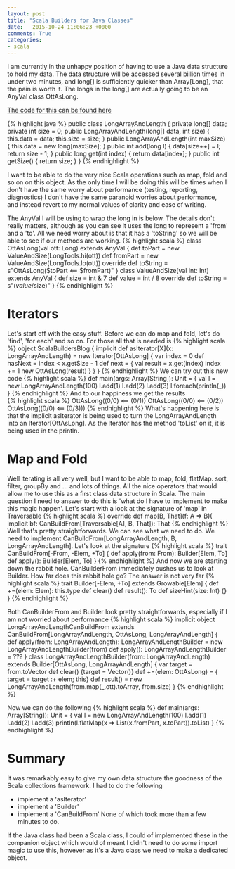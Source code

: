 ```yaml
---
layout: post
title: "Scala Builders for Java Classes"
date:   2015-10-24 11:06:23 +0000
comments: True
categories:
- scala
---
```


I am currently in the unhappy position of having to use a Java data structure to hold my data. The data structure  will be accessed several billion times in under two minutes, and long[] is 
sufficiently quicker than Array[Long], that the pain is worth it. The longs in the long[] are actually going to be an AnyVal class OttAsLong.  

[The code for this can be found here](https://github.com/phil-rice/ScalaBuildersBlog)

{% highlight java %}
public class LongArrayAndLength {
	private long[] data;
	private int size = 0;
	public LongArrayAndLength(long[] data, int size) {
		this.data = data;
		this.size = size;
	}
	public LongArrayAndLength(int maxSize) {
		this.data = new long[maxSize];
	}
	public int add(long l) {
		data[size++] = l;
		return size - 1;
	}
	public long get(int index) {
		return data[index];
	}
	public int getSize() {
		return size;
	}
}
{% endhighlight %}

I want to be able to do the very nice Scala operations such as map, fold and so on on this object. As the only time I will be doing this will be times when I don't have
the same worry about performance (testing, reporting, diagnostics) I don't have the same paranoid worries about performance, and instead revert to my normal values of 
clarity and ease of writing.

The AnyVal I will be using to wrap the long in is below. The details don't really matters, although as you can see it uses the long to represent a 'from' and a 'to'. All we need worry about is that it has a 'toString' so we will be able to see if our
methods are working.
{% highlight scala %} 
class OttAsLong(val ott: Long) extends AnyVal {
  def toPart = new ValueAndSize(LongTools.hi(ott)) 
  def fromPart = new ValueAndSize(LongTools.lo(ott)) 
  override def toString = s"OttAsLong($toPart <== $fromPart)"
}
class ValueAndSize(val int: Int) extends AnyVal {
  def size = int & 7
  def value = int / 8
  override def toString = s"($value/$size)"
}
{% endhighlight %}
# Iterators
Let's start off with the easy stuff. Before we can do map and fold, let's do 'find', 'for each' and so on. For those all that is needed is
{% highlight scala %} 
object ScalaBuildersBlog {
  implicit def asIterator[X](x: LongArrayAndLength) = new Iterator[OttAsLong] {
    var index = 0
    def hasNext = index < x.getSize - 1
    def next = {
      val result = x.get(index)
      index += 1
      new OttAsLong(result)
    }
  }
}
{% endhighlight %}
We can try out this new code
{% highlight scala %} 
  def main(args: Array[String]): Unit = {
    val l = new LongArrayAndLength(100)
    l.add(1)
    l.add(2)
    l.add(3)
    l.foreach(println(_))
  }
{% endhighlight %}
And to our happiness we get the results  
{% highlight scala %} 
OttAsLong((0/0) <== (0/1))
OttAsLong((0/0) <== (0/2))
OttAsLong((0/0) <== (0/3)))
{% endhighlight %}
What's happening here is that the implicit asIterator is being used to turn the LongArrayAndLength into an Iterator[OttAsLong]. As the Iterator has the method 'toList' on it, it is being
used in the println.

# Map and Fold
Well iterating is all very well, but I want to be able to map, fold, flatMap. sort, filter, groupBy and ... and lots of things. All the nice operators that would allow me to use this as a 
first class data structure in Scala. The main question I need to answer to do this is 'what do I have to implement to make this magic happen'. Let's start with a look at the signature of 'map' in Traversable
{% highlight scala %} 
  override def map[B, That](f: A => B)(
                   implicit bf: CanBuildFrom[Traversable[A], B, That]): That
{% endhighlight %}
Well that's pretty straightforwards. We can see what we need to do. We need to implement CanBuildFrom[LongArrayAndLength, B, LongArrayAndLength]. Let's look at the signature
{% highlight scala %} 
trait CanBuildFrom[-From, -Elem, +To] {
  def apply(from: From): Builder[Elem, To]
  def apply(): Builder[Elem, To]
}
{% endhighlight %}
And now we are starting down the rabbit hole. CanBuilderFrom immediately pushes us to look at Builder. How far does this rabbit hole go? The answer is not very far
{% highlight scala %} 
trait Builder[-Elem, +To] extends Growable[Elem] {
  def +=(elem: Elem): this.type
  def clear()
  def result(): To
  def sizeHint(size: Int) {}
 }
{% endhighlight %}

Both CanBuilderFrom and Builder look pretty straightforwards, especially if I am not worried about performance
{% highlight scala %} 
  implicit object LongArrayAndLengthCanBuildFrom extends 
        CanBuildFrom[LongArrayAndLength, OttAsLong, LongArrayAndLength] {
    def apply(from: LongArrayAndLength): LongArrayAndLengthBuilder =
       new LongArrayAndLengthBuilder(from)
    def apply(): LongArrayAndLengthBuilder = ???
  }
  class LongArrayAndLengthBuilder(from: LongArrayAndLength) extends 
       Builder[OttAsLong, LongArrayAndLength] {
    var target = from.toVector
    def clear() {target = Vector()}
    def +=(elem: OttAsLong) = { target = target :+ elem; this}
    def result() = new LongArrayAndLength(from.map(_.ott).toArray, from.size)
  }
{% endhighlight %}

Now we can do the following
{% highlight scala %} 
  def main(args: Array[String]): Unit = {
    val l = new LongArrayAndLength(100)
    l.add(1)
    l.add(2)
    l.add(3)
    println(l.flatMap(x => List(x.fromPart, x.toPart)).toList)
  }
{% endhighlight %}

# Summary
It was remarkably easy to give my own data structure the goodness of the Scala collections framework. I had to do the following
* implement a 'asIterator'
* implement a 'Builder'
* implement a 'CanBuildFrom'
None of which took more than a few minutes to do. 

If the Java class had been a Scala class, I could of implemented these in the companion object which would of meant I didn't need to do some import magic to use this,
however as it's a Java class we need to make a dedicated object.


